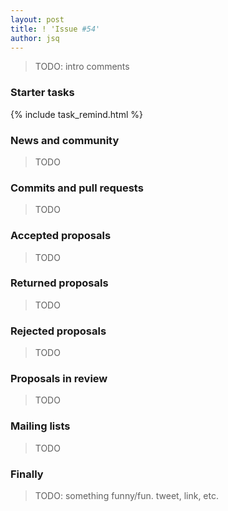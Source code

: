 ```yaml
---
layout: post
title: ! 'Issue #54'
author: jsq
---
```


> TODO: intro comments

<!--excerpt-->

### Starter tasks

{% include task_remind.html %}

### News and community

> TODO

### Commits and pull requests

> TODO

### Accepted proposals

> TODO

### Returned proposals

> TODO

### Rejected proposals

> TODO

### Proposals in review

> TODO

### Mailing lists

> TODO

### Finally

> TODO: something funny/fun. tweet, link, etc.
